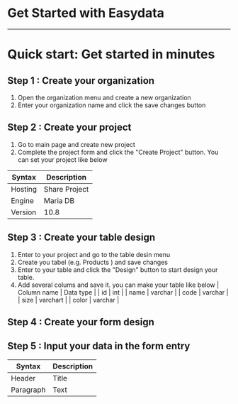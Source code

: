 # Get Started with Easydata

---

# Quick start: Get started in minutes

## Step 1 : Create your organization
  1.  Open the organization menu and create a new organization
  2.  Enter your organization name and click the save changes button

## Step 2 : Create your project
  1. Go to main page and create new project
  2. Complete the project form and click the "Create Project" button. You can set your project like below

| Syntax | Description |
| ------- | ------------- |
| Hosting | Share Project |
| Engine | Maria DB|
| Version | 10.8 |

## Step 3 : Create your table design
  1. Enter to your project and go to the table desin menu
  2. Create you tabel (e.g. Products ) and save changes
  3. Enter to your table and click the "Design" button to start design your table.
  4. Add several colums and save it. you can make your table like below
     | Column name | Data type |
     | id | int |
     | name | varchar |
     | code | varchar |
     | size | varchart |
     | color | varchar |

## Step 4 : Create your form design
## Step 5 : Input your data in the form entry
| Syntax | Description |
| ----------- | ----------- |
| Header | Title |
| Paragraph | Text |
